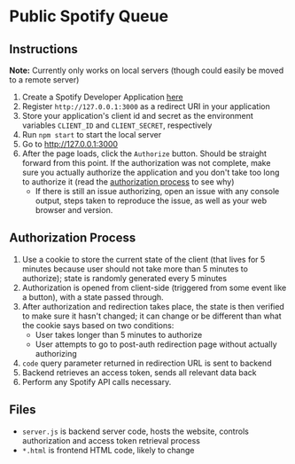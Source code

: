 # Public Spotify Queue

## Instructions

**Note:** Currently only works on local servers (though could easily be moved to a remote server)

1. Create a Spotify Developer Application [here](https://developer.spotify.com/dashboard/)
2. Register `http://127.0.0.1:3000` as a redirect URI in your application
3. Store your application's client id and secret as the environment variables `CLIENT_ID` and `CLIENT_SECRET`, respectively
4. Run `npm start` to start the local server
5. Go to http://127.0.0.1:3000
6. After the page loads, click the `Authorize` button. Should be straight forward from this point. If the authorization was not complete, make sure you actually authorize the application and you don't take too long to authorize it (read the [authorization process](#auth-proc) to see why)
	+ If there is still an issue authorizing, open an issue with any console output, steps taken to reproduce the issue, as well as your web browser and version.

## <a id="auth-proc"></a> Authorization Process

1. Use a cookie to store the current state of the client (that lives for 5 minutes because user should not take more than 5 minutes to authorize); state is randomly generated every 5 minutes
2. Authorization is opened from client-side (triggered from some event like a button), with a state passed through.
3. After authorization and redirection takes place, the state is then verified to make sure it hasn't changed; it can change or be different than what the cookie says based on two conditions:
	+ User takes longer than 5 minutes to authorize
	+ User attempts to go to post-auth redirection page without actually authorizing
4. `code` query parameter returned in redirection URL is sent to backend
5. Backend retrieves an access token, sends all relevant data back
6. Perform any Spotify API calls necessary.

## Files

+ `server.js` is backend server code, hosts the website, controls authorization and access token retrieval process
+ `*.html` is frontend HTML code, likely to change
